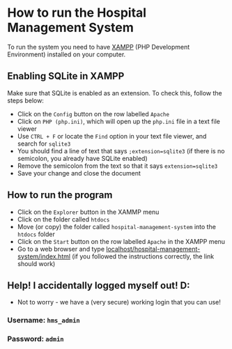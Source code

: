 # How to run the Hospital Management System

To run the system you need to have [XAMPP](https://www.apachefriends.org/) (PHP Development Environment) installed on your computer.

## Enabling SQLite in XAMPP

Make sure that SQLite is enabled as an extension. To check this, follow the steps below:

- Click on the `Config` button on the row labelled `Apache`
- Click on `PHP (php.ini)`, which will open up the `php.ini` file in a text file viewer
- Use `CTRL + F` or locate the `Find` option in your text file viewer, and search for `sqlite3`
- You should find a line of text that says `;extension=sqlite3` (if there is no semicolon, you already have SQLite enabled)
- Remove the semicolon from the text so that it says `extension=sqlite3`
- Save your change and close the document

## How to run the program

- Click on the `Explorer` button in the XAMMP menu
- Click on the folder called `htdocs`
- Move (or copy) the folder called `hospital-management-system` into the `htdocs` folder
- Click on the `Start` button on the row labelled `Apache` in the XAMPP menu
- Go to a web browser and type [localhost/hospital-management-system/index.html](http://localhost/hospital-management-system/index.html) (if you followed the instructions correctly, the link should work)


## Help! I accidentally logged myself out! D:

- Not to worry - we have a (very secure) working login that you can use!

### Username: `hms_admin`

### Password: `admin`
